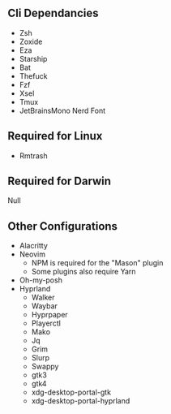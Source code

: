 ## Cli Dependancies
* Zsh
* Zoxide
* Eza
* Starship
* Bat
* Thefuck
* Fzf
* Xsel
* Tmux
* JetBrainsMono Nerd Font

## Required for Linux
* Rmtrash

## Required for Darwin
Null

## Other Configurations
* Alacritty
* Neovim
    * NPM is required for the "Mason" plugin
    * Some plugins also require Yarn
* Oh-my-posh
* Hyprland
    * Walker
    * Waybar
    * Hyprpaper
    * Playerctl
    * Mako
    * Jq
    * Grim
    * Slurp
    * Swappy
    * gtk3
    * gtk4
    * xdg-desktop-portal-gtk
    * xdg-desktop-portal-hyprland

